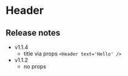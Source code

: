 # Header

## Release notes
- v1.1.4
  - title via props `<Header text='Hello' />`
- v1.1.2
  - no props